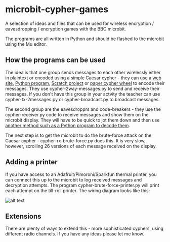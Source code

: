 # microbit-cypher-games

A selection of ideas and files that can be used for wireless encryption / eavesdropping / encryption games with the BBC microbit.

The programs are all written in Python and should be flashed to the microbit using the Mu editor.

## How the programs can be used

The idea is that one group sends messages to each other wirelessly either in plaintext or encoded using a simple Caesar cypher - they can use a [web site](http://www.simonsingh.net/The_Black_Chamber/caesar.html), [Python program](https://trinket.io/python/38cab5db78), [Scratch project](https://scratch.mit.edu/projects/58917182/) or [paper cypher wheel](https://inventwithpython.com/hacking/chapter1.html) to encode their messages. They use cypher-2way-messages.py to send and receive their messages. If you don't have this group in your actvity the teacher can use cypher-tx-2messages.py or cypher-broadcast.py to broadcast messages.

The second group are the eavesdropprs and code-breakers - they use the cypher-receiver.py code to receive messages and show them on the microbit display. They will have to be quick to jot them down and then use [another method such as a Python program to decode them](https://trinket.io/python/1372b5eddc).

The next step is to get the microbit to do the brute-force attack on the Caesar cypher - cypher-rx-brute-force.py does this. It is very slow, however, scrolling 26 versions of each message received on the display.

## Adding a printer

If you have access to an Adafruit/Pimoroni/Sparkfun thermal printer, you can connect this up to the microbit to log received messages and decryption attempts. The program cypher-brute-force-printer.py will print each attempt on the till-roll printer. The wiring diagram looks like this:

![alt text](http://www.suppertime.co.uk/blogmywiki/wp-content/uploads/2016/12/microbit-thermal-print_bb2.png)


## Extensions

There are plenty of ways to extend this - more sophisticated cyphers, using different radio channels. If you have any ideas please let me know.
